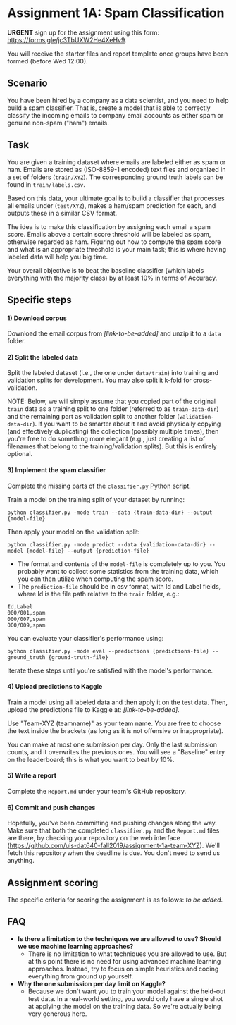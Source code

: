 # Assignment 1A: Spam Classification

**URGENT** sign up for the assignment using this form: https://forms.gle/jc3TbUXW2He4XeHv9.

You will receive the starter files and report template once groups have been formed (before Wed 12:00).

## Scenario

You have been hired by a company as a data scientist, and you need to help build a spam classifier.  That is, create a model that is able to correctly classify the incoming emails to company email accounts as either spam or genuine non-spam ("ham") emails.

## Task

You are given a training dataset where emails are labeled either as spam or ham. Emails are stored as (ISO-8859-1 encoded) text files and organized in a set of folders (`train/XYZ`). The corresponding ground truth labels can be found in `train/labels.csv`.

Based on this data, your ultimate goal is to build a classifier that processes all emails under (`test/XYZ`), makes a ham/spam prediction for each, and outputs these in a similar CSV format.

The idea is to make this classification by assigning each email a spam score. Emails above a certain score threshold will be labeled as spam, otherwise regarded as ham. Figuring out how to compute the spam score and what is an appropriate threshold is your main task; this is where having labeled data will help you big time.

Your overall objective is to beat the baseline classifier (which labels everything with the majority class) by at least 10% in terms of Accuracy.

## Specific steps

#### 1) Download corpus

Download the email corpus from *[link-to-be-added]* and unzip it to a `data` folder.

#### 2) Split the labeled data

Split the labeled dataset (i.e., the one under `data/train`) into training and validation splits for development.  You may also split it k-fold for cross-validation.

NOTE: Below, we will simply assume that you copied part of the original `train` data as a training split to one folder (referred to as `train-data-dir`) and the remaining part as validation split to another folder (`validation-data-dir`).  If you want to be smarter about it and avoid physically copying (and effectively duplicating) the collection (possibly multiple times), then you're free to do something more elegant (e.g., just creating a list of filenames that belong to the training/validation splits). But this is entirely optional.

#### 3) Implement the spam classifier

Complete the missing parts of the `classifier.py` Python script.  

Train a model on the training split of your dataset by running:

```
python classifier.py -mode train --data {train-data-dir} --output {model-file}
```

Then apply your model on the validation split:

```
python classifier.py -mode predict --data {validation-data-dir} --model {model-file} --output {prediction-file}
```

  - The format and contents of the `model-file` is completely up to you. You probably want to collect some statistics from the training data, which you can then utilize when computing the spam score.
  - The `prediction-file` should be in csv format, with Id and Label fields, where Id is the file path relative to the `train` folder, e.g.:
  ```
  Id,Label
  000/001,spam
  000/007,spam
  000/009,spam
  ```

You can evaluate your classifier's performance using:

```
python classifier.py -mode eval --predictions {predictions-file} -- ground_truth {ground-truth-file}
```

Iterate these steps until you're satisfied with the model's performance.

#### 4) Upload predictions to Kaggle

Train a model using all labeled data and then apply it on the test data. Then, upload the predictions file to Kaggle at: *[link-to-be-added]*.

Use "Team-XYZ (teamname)" as your team name. You are free to choose the text inside the brackets (as long as it is not offensive or inappropriate).

You can make at most one submission per day. Only the last submission counts, and it overwrites the previous ones.  You will see a "Baseline" entry on the leaderboard; this is what you want to beat by 10%.

#### 5) Write a report

Complete the `Report.md` under your team's GitHub repository.

#### 6) Commit and push changes

Hopefully, you've been committing and pushing changes along the way. Make sure that both the completed `classifier.py` and the `Report.md` files are there, by checking your repository on the web interface (https://github.com/uis-dat640-fall2019/assignment-1a-team-XYZ). We'll fetch this repository when the deadline is due. You don't need to send us anything.

## Assignment scoring

The specific criteria for scoring the assignment is as follows: *to be added*.

## FAQ

  * **Is there a limitation to the techniques we are allowed to use? Should we use machine learning approaches?**
    - There is no limitation to what techniques you are allowed to use. But at this point there is no need for using advanced machine learning approaches. Instead, try to focus on simple heuristics and coding everything from ground up yourself.
  * **Why the one submission per day limit on Kaggle?**
    - Because we don't want you to train your model against the held-out test data. In a real-world setting, you would only have a single shot at applying the model on the training data. So we're actually being very generous here.
